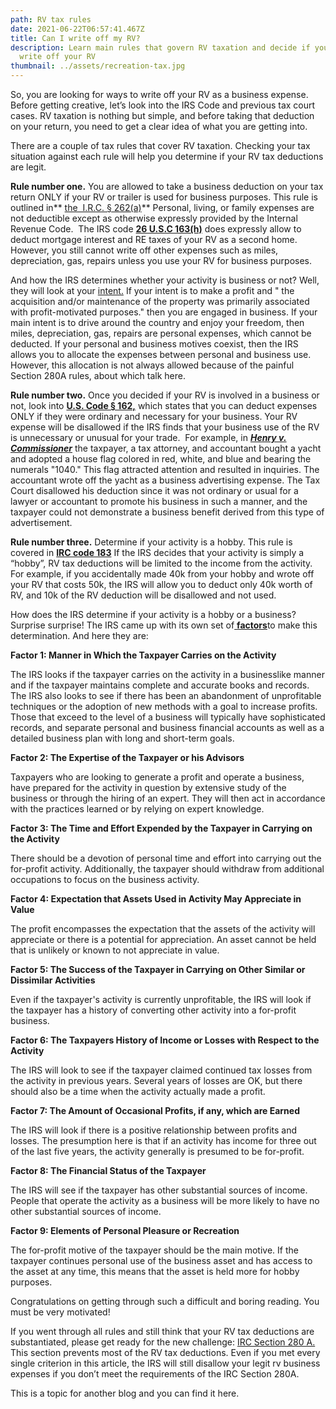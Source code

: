 ```yaml
---
path: RV tax rules
date: 2021-06-22T06:57:41.467Z
title: Can I write off my RV?
description: Learn main rules that govern RV taxation and decide if you can
  write off your RV
thumbnail: ../assets/recreation-tax.jpg
---
```

So, you are looking for ways to write off your RV as a business expense. Before getting creative, let’s look into the IRS Code and previous tax court cases. RV taxation is nothing but simple, and before taking that deduction on your return, you need to get a clear idea of what you are getting into. 

There are a couple of tax rules that cover RV taxation. Checking your tax situation against each rule will help you determine if your RV tax deductions are legit. 

**Rule number one.** You are allowed to take a business deduction on your tax return ONLY if your RV or trailer is used for business purposes. This rule is outlined in** [the  I.R.C. § 262(a)](https://www.irs.gov/pub/irs-drop/rr-04-32.pdf)** Personal, living, or family expenses are not deductible except as otherwise expressly provided by the Internal Revenue Code.  The IRS code **[26 U.S.C 163(h)](https://www.law.cornell.edu/uscode/text/26/163)** does expressly allow to deduct mortgage interest and RE taxes of your RV as a second home. However, you still cannot write off other expenses such as miles, depreciation, gas, repairs unless you use your RV for business purposes.

And how the IRS determines whether your activity is business or not? Well, they will look at your [intent.](https://www.taxcontroversy.com/wp-content/uploads/2017/08/Jackson-v.-Commissioner-T.C.-Memo.-2014-160.pdf) If your intent is to make a profit and " the acquisition and/or maintenance of the property was primarily associated with profit-motivated purposes." then you are engaged in business. If your main intent is to drive around the country and enjoy your freedom, then miles, depreciation, gas, repairs are personal expenses, which cannot be deducted. If your personal and business motives coexist, then the IRS allows you to allocate the expenses between personal and business use. However, this allocation is not always allowed because of the painful Section 280A rules, about which talk here.  

**Rule number two.** Once you decided if your RV is involved in a business or not, look into **[U.S. Code § 162,](https://www.law.cornell.edu/uscode/text/26/162)** which states that you can deduct expenses ONLY if they were ordinary and necessary for your business. Your RV expense will be disallowed if the IRS finds that your business use of the RV is unnecessary or unusual for your trade.  For example, in ***[Henry v. Commissioner](https://scholar.google.com/scholar_case?case=9451105842452749928&q=Henry+v.+Commissioner,+36+T.C.+879+(1961).&hl=en&as_sdt=2006&as_vis=1)*** the taxpayer, a tax attorney, and accountant bought a yacht and adopted a house flag colored in red, white, and blue and bearing the numerals "1040." This flag attracted attention and resulted in inquiries. The accountant wrote off the yacht as a business advertising expense. The Tax Court disallowed his deduction since it was not ordinary or usual for a lawyer or accountant to promote his business in such a manner, and the taxpayer could not demonstrate a business benefit derived from this type of advertisement.

**Rule number three.** Determine if your activity is a hobby. This rule is covered in **[IRC code 183](https://www.law.cornell.edu/uscode/text/26/183)** If the IRS decides that your activity is simply a “hobby”, RV tax deductions will be limited to the income from the activity. For example, if you accidentally made 40k from your hobby and wrote off your RV that costs 50k, the IRS will allow you to deduct only 40k worth of RV, and 10k of the RV deduction will be disallowed and not used.

How does the IRS determine if your activity is a hobby or a business? Surprise surprise! The IRS came up with its own set of[ **factors**](https://www.journalofaccountancy.com/issues/2013/oct/20138370.html)to make this determination. And here they are:

**Factor 1: Manner in Which the Taxpayer Carries on the Activity**

The IRS looks if the taxpayer carries on the activity in a businesslike manner and if the taxpayer maintains complete and accurate books and records. The IRS also looks to see if there has been an abandonment of unprofitable techniques or the adoption of new methods with a goal to increase profits. Those that exceed to the level of a business will typically have sophisticated records, and separate personal and business financial accounts as well as a detailed business plan with long and short-term goals.

**Factor 2: The Expertise of the Taxpayer or his Advisors**

Taxpayers who are looking to generate a profit and operate a business, have prepared for the activity in question by extensive study of the business or through the hiring of an expert. They will then act in accordance with the practices learned or by relying on expert knowledge.

**Factor 3: The Time and Effort Expended by the Taxpayer in Carrying on the Activity**

There should be a devotion of personal time and effort into carrying out the for-profit activity. Additionally, the taxpayer should withdraw from additional occupations to focus on the business activity.

**Factor 4: Expectation that Assets Used in Activity May Appreciate in Value**

The profit encompasses the expectation that the assets of the activity will appreciate or there is a potential for appreciation. An asset cannot be held that is unlikely or known to not appreciate in value.

**Factor 5: The Success of the Taxpayer in Carrying on Other Similar or Dissimilar Activities**

Even if the taxpayer's activity is currently unprofitable, the IRS will look if the taxpayer has a history of converting other activity into a for-profit business.

**Factor 6: The Taxpayers History of Income or Losses with Respect to the Activity**

The IRS will look to see if the taxpayer claimed continued tax losses from the activity in previous years. Several years of losses are OK, but there should also be a time when the activity actually made a profit.

**Factor 7: The Amount of Occasional Profits, if any, which are Earned**

The IRS will look if there is a positive relationship between profits and losses. The presumption here is that if an activity has income for three out of the last five years, the activity generally is presumed to be for-profit.

**Factor 8: The Financial Status of the Taxpayer**

The IRS will see if the taxpayer has other substantial sources of income. People that operate the activity as a business will be more likely to have no other substantial sources of income.

**Factor 9: Elements of Personal Pleasure or Recreation**

The for-profit motive of the taxpayer should be the main motive. If the taxpayer continues personal use of the business asset and has access to the asset at any time, this means that the asset is held more for hobby purposes.

Congratulations on getting through such a difficult and boring reading. You must be very motivated!

If you went through all rules and still think that your RV tax deductions are substantiated, please get ready for the new challenge: [IRC Section 280 A. ](https://www.law.cornell.edu/uscode/text/26/280A)This section prevents most of the RV tax deductions. Even if you met every single criterion in this article, the IRS will still disallow your legit rv business expenses if you don’t meet the requirements of the IRC Section 280A.

This is a topic for another blog and you can find it here.
